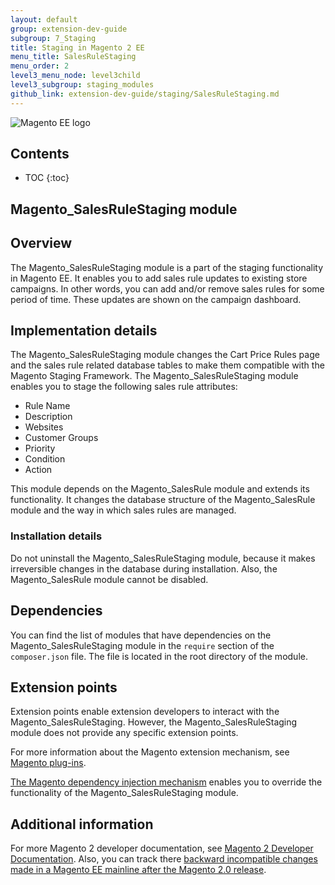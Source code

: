 ```yaml
---
layout: default
group: extension-dev-guide
subgroup: 7_Staging
title: Staging in Magento 2 EE
menu_title: SalesRuleStaging
menu_order: 2
level3_menu_node: level3child
level3_subgroup: staging_modules
github_link: extension-dev-guide/staging/SalesRuleStaging.md
---
```


![Magento EE logo]({{site.baseurl}}common/images/ee-only_large.png)

<h2>Contents</h2>

* TOC
{:toc}

## Magento_SalesRuleStaging module

## Overview

The Magento_SalesRuleStaging module is a part of the staging functionality in Magento EE. It enables you to add sales rule updates to existing store campaigns. In other words, you can add and/or remove sales rules for some period of time. These updates are shown on the campaign dashboard.

## Implementation details

The Magento_SalesRuleStaging module changes the Cart Price Rules page and the sales rule related database tables to make them compatible with the Magento Staging Framework. 
The Magento_SalesRuleStaging module enables you to stage the following sales rule attributes:

- Rule Name
- Description
- Websites
- Customer Groups
- Priority
- Condition
- Action

This module depends on the Magento_SalesRule module and extends its functionality. It changes the database structure of the Magento_SalesRule module and the way in which sales rules are managed.
 
### Installation details
 
Do not uninstall the Magento_SalesRuleStaging module, because it makes irreversible changes in the database during installation. Also, the Magento_SalesRule module cannot be disabled.

## Dependencies

You can find the list of modules that have dependencies on the Magento_SalesRuleStaging module in the `require` section of the `composer.json` file. The file is located in the root directory of the module.

## Extension points

Extension points enable extension developers to interact with the Magento_SalesRuleStaging. However, the Magento_SalesRuleStaging module does not provide any specific extension points.

For more information about the Magento extension mechanism, see [Magento plug-ins](http://devdocs.magento.com/guides/v2.1/extension-dev-guide/plugins.html).

[The Magento dependency injection mechanism](http://devdocs.magento.com/guides/v2.1/extension-dev-guide/depend-inj.html) enables you to override the functionality of the Magento_SalesRuleStaging module.

## Additional information

For more Magento 2 developer documentation, see [Magento 2 Developer Documentation](http://devdocs.magento.com). Also, you can track there [backward incompatible changes made in a Magento EE mainline after the Magento 2.0 release](http://devdocs.magento.com/guides/v2.0/release-notes/changes/ee_changes.html).
